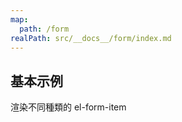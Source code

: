 ```yaml
---
map:
  path: /form
realPath: src/__docs__/form/index.md
---
```


## 基本示例

渲染不同種類的 el-form-item

<demo
  src="../components/form/basicForm.vue"
  title="enhanced el-form"
  desc="示範傳入不同type 自動渲染對應的form-item">
</demo>

<API src="../components/EnhancedElForm.vue" lang="zh"></API>
